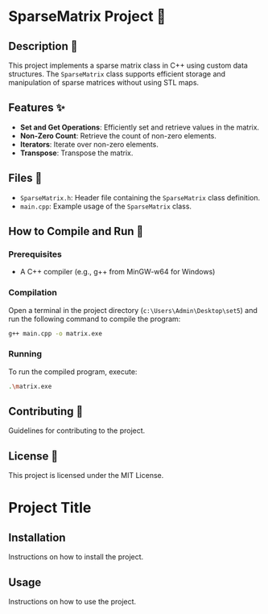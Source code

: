 # SparseMatrix Project 🚀

## Description 📝
This project implements a sparse matrix class in C++ using custom data structures. The `SparseMatrix` class supports efficient storage and manipulation of sparse matrices without using STL maps.

## Features ✨

- **Set and Get Operations**: Efficiently set and retrieve values in the matrix.
- **Non-Zero Count**: Retrieve the count of non-zero elements.
- **Iterators**: Iterate over non-zero elements.
- **Transpose**: Transpose the matrix.

## Files 📁

- `SparseMatrix.h`: Header file containing the `SparseMatrix` class definition.
- `main.cpp`: Example usage of the `SparseMatrix` class.

## How to Compile and Run 🔧

### Prerequisites

- A C++ compiler (e.g., g++ from MinGW-w64 for Windows)

### Compilation

Open a terminal in the project directory (`c:\Users\Admin\Desktop\set5`) and run the following command to compile the program:

```bash
g++ main.cpp -o matrix.exe
```

### Running

To run the compiled program, execute:

```bash
.\matrix.exe
```

## Contributing 🤝
Guidelines for contributing to the project.

## License 📄
This project is licensed under the MIT License.

# Project Title

## Installation
Instructions on how to install the project.

## Usage
Instructions on how to use the project.